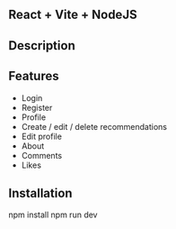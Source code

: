 ## React + Vite + NodeJS

## Description

## Features

- Login
- Register
- Profile 
- Create / edit / delete recommendations 
- Edit profile 
- About 
- Comments 
- Likes 

## Installation

npm install
npm run dev

